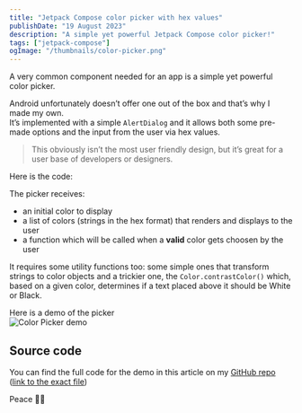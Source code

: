 ```yaml
---
title: "Jetpack Compose color picker with hex values"
publishDate: "19 August 2023"
description: "A simple yet powerful Jetpack Compose color picker!"
tags: ["jetpack-compose"]
ogImage: "/thumbnails/color-picker.png"
---
```

A very common component needed for an app is a simple yet powerful color picker.  

Android unfortunately doesn’t offer one out of the box and that’s why I made my own.  
It’s implemented with a simple `AlertDialog` and it allows both some pre-made options and the input from the user via hex values.  

> This obviously isn’t the most user friendly design, but it’s great for a user base of developers or designers.  

Here is the code:  
<script src="https://gist.github.com/Giuliopime/2739a199a51e9f8531aa2ab172fdb868.js"></script>  

The picker receives:  
- an initial color to display
- a list of colors (strings in the hex format) that renders and displays to the user
- a function which will be called when a **valid** color gets choosen by the user  

It requires some utility functions too: some simple ones that transform strings to color objects and a trickier one, the `Color.contrastColor()` which, based on a given color, determines if a text placed above it should be White or Black.  

Here is a demo of the picker  
![Color Picker demo](~/assets/jetpack-demos/color-picker.gif "Color Picker demo")  

## Source code  
You can find the full code for the demo in this article on my [GitHub repo](https://github.com/Giuliopime/jetpack-demos/tree/main) ([link to the exact file](https://github.com/Giuliopime/jetpack-demos/blob/main/app/src/main/java/dev/giuliopime/jetpackdemos/demos/colorpicker/ColorPickerScreen.kt))  

Peace ✌🏼